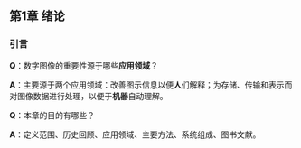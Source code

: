 ## 第1章 绪论

### 引言

**Q**：数字图像的重要性源于哪些**应用领域**？

**A**：主要源于两个应用领域：改善图示信息以便**人**们解释；为存储、传输和表示而对图像数据进行处理，以便于**机器**自动理解。

**Q**：本章的目的有哪些？

**A**：定义范围、历史回顾、应用领域、主要方法、系统组成、图书文献。

